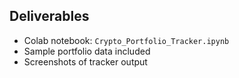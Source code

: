 ## Deliverables
- Colab notebook: `Crypto_Portfolio_Tracker.ipynb`
- Sample portfolio data included
- Screenshots of tracker output
